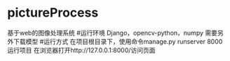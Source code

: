 # pictureProcess
基于web的图像处理系统
#运行环境
Django，opencv-python，numpy
需要另外下载模型
#运行方式
在项目根目录下，使用命令manage.py runserver 8000运行项目
在浏览器打开http://127.0.0.1:8000/访问页面
